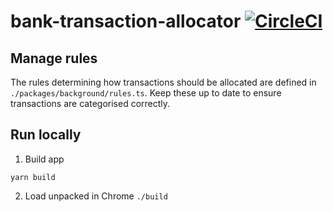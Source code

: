 # bank-transaction-allocator [![CircleCI](https://circleci.com/gh/kunal-mandalia/bank-transaction-allocator.svg?style=svg)](https://circleci.com/gh/kunal-mandalia/bank-transaction-allocator)

## Manage rules

The rules determining how transactions should be allocated are defined in `./packages/background/rules.ts`. Keep these up to date to ensure transactions are categorised correctly.


## Run locally

1. Build app
```
yarn build
```

2. Load unpacked in Chrome `./build`